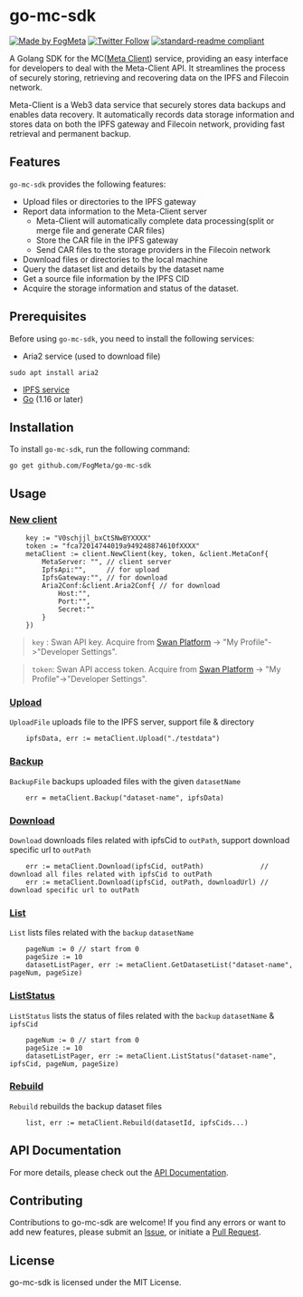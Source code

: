 # go-mc-sdk

[![Made by FogMeta](https://img.shields.io/badge/made%20by-FogMeta-green.svg)](https://en.fogmeta.com/)
[![Twitter Follow](https://img.shields.io/twitter/follow/FogMeta)](https://twitter.com/FogMeta)
[![standard-readme compliant](https://img.shields.io/badge/readme%20style-standard-brightgreen.svg)](https://github.com/RichardLitt/standard-readme)

A Golang SDK for the MC([Meta Client](https://github.com/FogMeta/meta-client)) service, providing an easy interface for developers to deal with the Meta-Client API. It streamlines the process of securely storing, retrieving and recovering data on the IPFS and Filecoin network. 

Meta-Client is a Web3 data service that securely stores data backups and enables data recovery. It automatically records data storage information and stores data on both the IPFS gateway and Filecoin network, providing fast retrieval and permanent backup.

## Features

`go-mc-sdk` provides the following features:

- Upload files or directories to the IPFS gateway
- Report data information to the Meta-Client server 
    - Meta-Client will automatically complete data processing(split or merge file and generate CAR files)
    - Store the CAR file in the IPFS gateway
    - Send CAR files to the storage providers in the Filecoin network
- Download files or directories to the local machine
- Query the dataset list and details by the dataset name
- Get a source file information by the IPFS CID
- Acquire the storage information and status of the dataset.

## Prerequisites

Before using `go-mc-sdk`, you need to install the following services:

- Aria2 service (used to download file)

```
sudo apt install aria2 
```
- [IPFS service](https://docs.ipfs.tech/install/command-line/#install-official-binary-distributions)
- [Go](https://golang.org/dl/) (1.16 or later)

## Installation

To install `go-mc-sdk`, run the following command:

```
go get github.com/FogMeta/go-mc-sdk
```


## Usage

### [New client](document/api.md#newclient)

```
    key := "V0schjjl_bxCtSNwBYXXXX"
    token := "fca72014744019a949248874610fXXXX"
    metaClient := client.NewClient(key, token, &client.MetaConf{
        MetaServer: "", // client server
        IpfsApi:"",     // for upload
        IpfsGateway:"", // for download
        Aria2Conf:&client.Aria2Conf{ // for download
            Host:"",
            Port:"",
            Secret:""
        }
    })
```
>`key` : Swan API key. Acquire from [Swan Platform](https://console.filswan.com/#/dashboard) -> "My Profile"->"Developer Settings". 

>`token`: Swan API access token. Acquire from [Swan Platform](https://console.filswan.com/#/dashboard) -> "My Profile"->"Developer Settings". 

### [Upload](document/api.md#upload) 

`UploadFile` uploads file to the IPFS server, support file & directory


```
    ipfsData, err := metaClient.Upload("./testdata")
```

### [Backup](document/api.md#backup)

`BackupFile` backups uploaded files with the given `datasetName`

```
    err = metaClient.Backup("dataset-name", ipfsData)
```

### [Download](document/api.md#download)

`Download` downloads files related with ipfsCid to `outPath`, support download specific url to `outPath`

```
    err := metaClient.Download(ipfsCid, outPath)              // download all files related with ipfsCid to outPath
    err := metaClient.Download(ipfsCid, outPath, downloadUrl) // download specific url to outPath
```

### [List](document/api.md#list)

`List` lists files related with the `backup` `datasetName`

```
    pageNum := 0 // start from 0
    pageSize := 10
    datasetListPager, err := metaClient.GetDatasetList("dataset-name", pageNum, pageSize)
```

### [ListStatus](document/api.md#liststatus)

`ListStatus` lists the status of files related with the `backup` `datasetName` & `ipfsCid`

```
    pageNum := 0 // start from 0
    pageSize := 10
    datasetListPager, err := metaClient.ListStatus("dataset-name", ipfsCid, pageNum, pageSize)
```

### [Rebuild](document/api.md#rebuild)

`Rebuild` rebuilds the backup dataset files

```
    list, err := metaClient.Rebuild(datasetId, ipfsCids...)
```

## API Documentation

For more details, please check out the [API Documentation](document/api.md ':include').

## Contributing

Contributions to go-mc-sdk are welcome! If you find any errors or want to add new features, please submit an [Issue](https://github.com/FogMeta/go-mc-sdk/issues), or initiate a [Pull Request](https://github.com/FogMeta/go-mc-sdk/pulls).

## License

go-mc-sdk is licensed under the MIT License.

